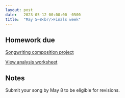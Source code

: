 ```yaml
---
layout: post
date:   2023-05-12 00:00:00 -0500
title:  "May 5–8<br/>Finals week"
---
```


## Homework due

[Songwriting composition project](https://gmuedu-my.sharepoint.com/:b:/g/personal/mlavengo_gmu_edu/Ecu9DjxumaJHlsIwz8b-Pl4BVglynGzMpofEH-p44X7Zdg?e=yj2nXD)

[View analysis worksheet](https://gmuedu-my.sharepoint.com/:b:/g/personal/mlavengo_gmu_edu/EUyFzC9kF9BJp363ZDFc_hUBNDUOwIM1_Du3GiLYw37yJQ?e=w1qwpA)

## Notes

Submit your song by May 8 to be eligible for revisions. 